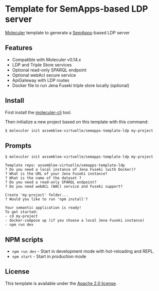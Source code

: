 # Template for SemApps-based LDP server
[Moleculer](https://moleculer.services/) template to generate a [SemApps](https://semapps.org)-based LDP server 

## Features
- Compatible with Moleculer v0.14.x
- LDP and Triple Store services
- Optional read-only SPARQL endpoint
- Optional webAcl secure service
- ApiGateway with LDP routes
- Docker file to run Jena Fuseki triple store locally (optional)

## Install
First install the [moleculer-cli](https://github.com/moleculerjs/moleculer-cli) tool.

Then initialize a new project based on this template with this command:

```bash
$ moleculer init assemblee-virtuelle/semapps-template-ldp my-project
```

## Prompts
```
$ moleculer init assemblee-virtuelle/semapps-template-ldp my-project

Template repo: assemblee-virtuelle/semapps-template-ldp
? Do you need a local instance of Jena Fuseki (with Docker)?
? What is the URL of your Jena Fuseki instance?
? What is the name of the dataset ?
? Do you need a read-only SPARQL endpoint?
? Do you need webACL (WAC) service and Fuseki support?

Create 'my-project' folder...
? Would you like to run 'npm install'?

Your semantic application is ready!
To get started:
- cd my-project
- docker-compose up (if you choose a local Jena Fuseki instance)
- npm run dev
```

## NPM scripts
- `npm run dev` - Start in development mode with hot-reloading and REPL.
- `npm start` - Start in production mode

## License
This template is available under the [Apache 2.0 license](LICENSE).
